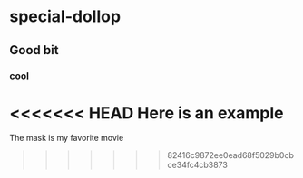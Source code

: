 # special-dollop

## Good bit

### cool

<<<<<<< HEAD
Here is an example
=======
The mask is my favorite movie
>>>>>>> 82416c9872ee0ead68f5029b0cbce34fc4cb3873
